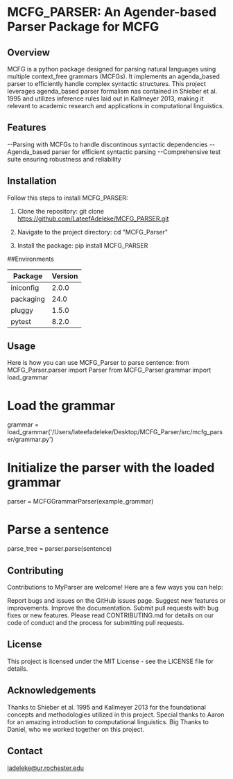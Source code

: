 
# MCFG_PARSER: An Agender-based Parser Package for MCFG

## Overview
MCFG is a python package designed for parsing natural languages using multiple context_free grammars (MCFGs). It implements an agenda_based parser to efficiently handle complex syntactic structures. This project leverages agenda_based parser formalism nas contained in Shieber et al. 1995 and utilizes inference rules laid out in Kallmeyer 2013, making it relevant to academic research and applications in computational linguistics.

## Features
--Parsing with MCFGs to handle discontinous syntactic dependencies
--Agenda_based parser for efficient syntactic parsing
--Comprehensive test suite ensuring robustness and reliability

## Installation
Follow this steps to install MCFG_PARSER:

1. Clone the repository: 
git clone https://github.com/LateefAdeleke/MCFG_PARSER.git

2. Navigate to the project directory: cd "MCFG_Parser"

3. Install the package: pip install MCFG_PARSER

##Environments

| Package | Version |
| ------- | ------- |
| iniconfig | 2.0.0 |
| packaging | 24.0 |
| pluggy | 1.5.0 |
| pytest | 8.2.0 |
## Usage
Here is how you can use MCFG_Parser to parse sentence:
from MCFG_Parser.parser import Parser
from MCFG_Parser.grammar import load_grammar

# Load the grammar
grammar = load_grammar('/Users/lateefadeleke/Desktop/MCFG_Parser/src/mcfg_parser/grammar.py')

# Initialize the parser with the loaded grammar
parser = MCFGGrammarParser(example_grammar)

# Parse a sentence
parse_tree = parser.parse(sentence)

## Contributing
Contributions to MyParser are welcome! Here are a few ways you can help:

Report bugs and issues on the GitHub issues page.
Suggest new features or improvements.
Improve the documentation.
Submit pull requests with bug fixes or new features.
Please read CONTRIBUTING.md for details on our code of conduct and the process for submitting pull requests.


## License
This project is licensed under the MIT License - see the LICENSE file for details.

## Acknowledgements
Thanks to Shieber et al. 1995 and Kallmeyer 2013 for the foundational concepts and methodologies utilized in this project.
Special thanks to Aaron for an amazing introduction to computational linguistics.
Big Thanks to Daniel, who we worked together on this project.
## Contact
ladeleke@ur.rochester.edu